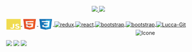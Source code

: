 <div align="center">
  <a href="https://github.com/luccarendall">
  <img height="125" src="https://github-readme-stats.vercel.app/api?username=luccarendall&show_icons=true&theme=github_dark&include_all_commits=true&count_private=true"/>
  <img height="125" src="https://github-readme-stats.vercel.app/api/top-langs/?username=luccarendall&layout=compact&langs_count=7&theme=github_dark"/>      
</div>
  
  <div style="display: inline_block"><br>
    
  <img align="center" alt="Lucca-Js" height="30" width="40" src="https://raw.githubusercontent.com/devicons/devicon/master/icons/javascript/javascript-plain.svg">
  <img align="center" alt="Lucca-HTML" height="30" width="40" src="https://raw.githubusercontent.com/devicons/devicon/master/icons/html5/html5-original.svg">
  <img align="center" alt="Lucca-CSS" height="30" width="40" src="https://raw.githubusercontent.com/devicons/devicon/master/icons/css3/css3-original.svg">
  <img align="center" alt="redux" height="30" width="30" src="https://cdn.worldvectorlogo.com/logos/redux.svg">
  <img align="center" alt="react" height="30" width="35" src="https://upload.wikimedia.org/wikipedia/commons/thumb/a/a7/React-icon.svg/2300px-React-icon.svg.png">
  <img align="center" alt="bootstrap" height="40" width="45" src="https://brandlogos.net/wp-content/uploads/2021/09/bootstrap-logo.png">
  <img align="center" alt="bootstrap" height="30" width="40" src="https://upload.wikimedia.org/wikipedia/commons/thumb/d/d5/Tailwind_CSS_Logo.svg/768px-Tailwind_CSS_Logo.svg.png">
  <img align="center" alt="Lucca-Git" height="60" width="80" src="https://cdn.jsdelivr.net/gh/devicons/devicon/icons/git/git-plain-wordmark.svg">
  <img align="right" alt="Icone" height="112" width="150" src= "https://i.pinimg.com/originals/f7/46/fc/f746fccce17d810554a5d40ce7a985f5.gif">
  </div>
    
##
<div>
  <a href="https://instagram.com/luccarendall" target="_blank"><img src="https://img.shields.io/badge/-Instagram-%23E4405F?style=for-the-badge&logo=instagram&logoColor=white" target="_blank"></a>
  <a href = "mailto:luccarendall1@gmail.com"><img src="https://img.shields.io/badge/-Gmail-%23333?style=for-the-badge&logo=gmail&logoColor=white" target="_blank"></a>
  <a href="https://www.linkedin.com/in/lucca-rendall" target="_blank"><img src="https://img.shields.io/badge/-LinkedIn-%230077B5?style=for-the-badge&logo=linkedin&logoColor=white" target="_blank"></a> 
</div>
